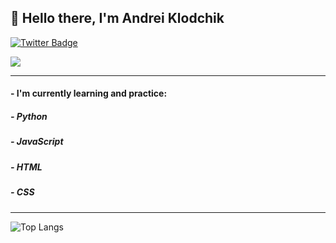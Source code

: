 ## 👋 Hello there, I'm Andrei Klodchik

<a href="https://twitter.com/AndreiKlodchik">
    <img src="https://img.shields.io/badge/Twitter-blue?style=for-the-badge&logo=twitter&logoColor=white" alt="Twitter Badge">
</a>

![](https://komarev.com/ghpvc/?username=AndreiKlodchik)

---

#### - I'm currently learning and practice:
##### - Python
##### - JavaScript
##### - HTML
##### - CSS

---

![Top Langs](https://github-readme-stats.vercel.app/api/top-langs/?username=AndreiKlodchik&layout=compact)

